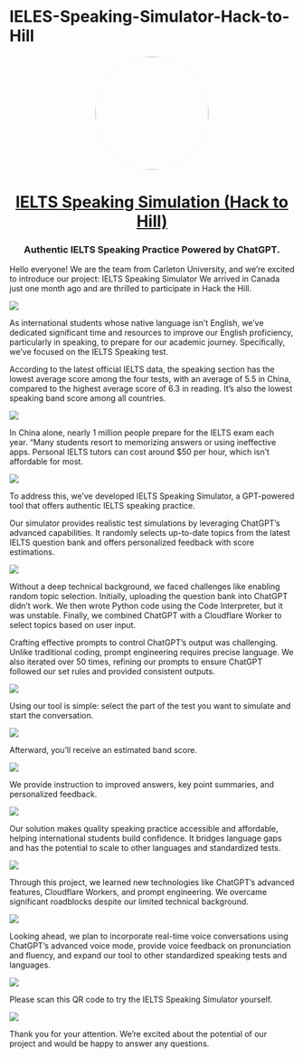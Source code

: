 # IELES-Speaking-Simulator-Hack-to-Hill


<div align="center">
    <img width="200" height="200" style="display: block; border: 1px solid #f5f5f5; border-radius: 9999px;" src="https://github.com/hubeiqiao/IELTS-Speaking-Simulator/blob/main/IELTS%20Speaking%20Simulator%20icon.png">

<div align="center">
    <h1><a href="https://chatgpt.com/g/g-nWsmZOwc6-ielts-speaking-simulator-hack-the-hill">IELTS Speaking Simulation (Hack to Hill)</a></h1>
    <h3><p><b>Authentic IELTS Speaking Practice Powered by ChatGPT.</b></p></h3>
</a>
</div>
</div>
</p>

Hello everyone! We are the team from Carleton University, and we’re excited to introduce our project: IELTS Speaking Simulator
We arrived in Canada just one month ago and are thrilled to participate in Hack the Hill.

![](https://github.com/hubeiqiao/IELES-Speaking-SImulator-Hack-to-Hill-/blob/main/IELTS%20Speaking%20Simulator_Hack%20to%20Hill_20240929/IELTS%20Speaking%20Simulator_Hack%20to%20Hill_20240929.001.jpeg)

As international students whose native language isn’t English, we’ve dedicated significant time and resources to improve our English proficiency, particularly in speaking, to prepare for our academic journey. Specifically, we’ve focused on the IELTS Speaking test.

According to the latest official IELTS data, the speaking section has the lowest average score among the four tests, with an average of 5.5 in China, compared to the highest average score of 6.3 in reading. It’s also the lowest speaking band score among all countries.

![](https://github.com/hubeiqiao/IELES-Speaking-SImulator-Hack-to-Hill-/blob/main/IELTS%20Speaking%20Simulator_Hack%20to%20Hill_20240929/IELTS%20Speaking%20Simulator_Hack%20to%20Hill_20240929.002.jpeg)

In China alone, nearly 1 million people prepare for the IELTS exam each year.  “Many students resort to memorizing answers or using ineffective apps. Personal IELTS tutors can cost around $50 per hour, which isn’t affordable for most.

![](https://github.com/hubeiqiao/IELES-Speaking-SImulator-Hack-to-Hill-/blob/main/IELTS%20Speaking%20Simulator_Hack%20to%20Hill_20240929/IELTS%20Speaking%20Simulator_Hack%20to%20Hill_20240929.003.jpeg)

To address this, we’ve developed IELTS Speaking Simulator, a GPT-powered tool that offers authentic IELTS speaking practice.

Our simulator provides realistic test simulations by leveraging ChatGPT’s advanced capabilities. It randomly selects up-to-date topics from the latest IELTS question bank and offers personalized feedback with score estimations.

![](https://github.com/hubeiqiao/IELES-Speaking-SImulator-Hack-to-Hill-/blob/main/IELTS%20Speaking%20Simulator_Hack%20to%20Hill_20240929/IELTS%20Speaking%20Simulator_Hack%20to%20Hill_20240929.004.jpeg)

Without a deep technical background, we faced challenges like enabling random topic selection. Initially, uploading the question bank into ChatGPT didn’t work. We then wrote Python code using the Code Interpreter, but it was unstable. Finally, we combined ChatGPT with a Cloudflare Worker to select topics based on user input. 

Crafting effective prompts to control ChatGPT’s output was challenging. Unlike traditional coding, prompt engineering requires precise language. We also iterated over 50 times, refining our prompts to ensure ChatGPT followed our set rules and provided consistent outputs.

![](https://github.com/hubeiqiao/IELES-Speaking-SImulator-Hack-to-Hill-/blob/main/IELTS%20Speaking%20Simulator_Hack%20to%20Hill_20240929/IELTS%20Speaking%20Simulator_Hack%20to%20Hill_20240929.005.jpeg)

Using our tool is simple: select the part of the test you want to simulate and start the conversation.

![](https://github.com/hubeiqiao/IELES-Speaking-SImulator-Hack-to-Hill-/blob/main/IELTS%20Speaking%20Simulator_Hack%20to%20Hill_20240929/IELTS%20Speaking%20Simulator_Hack%20to%20Hill_20240929.006.jpeg)

Afterward, you’ll receive an estimated band score.

![](https://github.com/hubeiqiao/IELES-Speaking-SImulator-Hack-to-Hill-/blob/main/IELTS%20Speaking%20Simulator_Hack%20to%20Hill_20240929/IELTS%20Speaking%20Simulator_Hack%20to%20Hill_20240929.007.jpeg)

 We provide instruction to improved answers, key point summaries, and personalized feedback.

![](https://github.com/hubeiqiao/IELES-Speaking-SImulator-Hack-to-Hill-/blob/main/IELTS%20Speaking%20Simulator_Hack%20to%20Hill_20240929/IELTS%20Speaking%20Simulator_Hack%20to%20Hill_20240929.008.jpeg)

Our solution makes quality speaking practice accessible and affordable, helping international students build confidence. It bridges language gaps and has the potential to scale to other languages and standardized tests.

![](https://github.com/hubeiqiao/IELES-Speaking-SImulator-Hack-to-Hill-/blob/main/IELTS%20Speaking%20Simulator_Hack%20to%20Hill_20240929/IELTS%20Speaking%20Simulator_Hack%20to%20Hill_20240929.009.jpeg)

Through this project, we learned new technologies like ChatGPT’s advanced features, Cloudflare Workers, and prompt engineering. We overcame significant roadblocks despite our limited technical background.

![](https://github.com/hubeiqiao/IELES-Speaking-SImulator-Hack-to-Hill-/blob/main/IELTS%20Speaking%20Simulator_Hack%20to%20Hill_20240929/IELTS%20Speaking%20Simulator_Hack%20to%20Hill_20240929.010.jpeg)

Looking ahead, we plan to incorporate real-time voice conversations using ChatGPT’s advanced voice mode, provide voice feedback on pronunciation and fluency, and expand our tool to other standardized speaking tests and languages.

![](https://github.com/hubeiqiao/IELES-Speaking-SImulator-Hack-to-Hill-/blob/main/IELTS%20Speaking%20Simulator_Hack%20to%20Hill_20240929/IELTS%20Speaking%20Simulator_Hack%20to%20Hill_20240929.011.jpeg)

Please scan this QR code to try the IELTS Speaking Simulator yourself.

![](https://github.com/hubeiqiao/IELES-Speaking-SImulator-Hack-to-Hill-/blob/main/IELTS%20Speaking%20Simulator_Hack%20to%20Hill_20240929/IELTS%20Speaking%20Simulator_Hack%20to%20Hill_20240929.013.jpeg)

Thank you for your attention. We’re excited about the potential of our project and would be happy to answer any questions.



